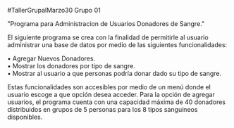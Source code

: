 #TallerGrupalMarzo30
Grupo 01

"Programa para Administracion de Usuarios Donadores de Sangre."

El siguiente programa se crea con la finalidad de permitirle al usuario administrar una base de datos por medio de las siguientes funcionalidades:

•	Agregar Nuevos Donadores.  
•	Mostrar los donadores por tipo de sangre.  
•	Mostrar al usuario a que personas podría donar dado su tipo de sangre.  

Estas funcionalidades son accesibles por medio de un menú donde el usuario escoge a que opción desea acceder. Para la opción de agregar usuarios, el programa cuenta con una capacidad máxima de 40 donadores distribuidos en grupos de 5 personas para los 8 tipos sanguíneos disponibles.

